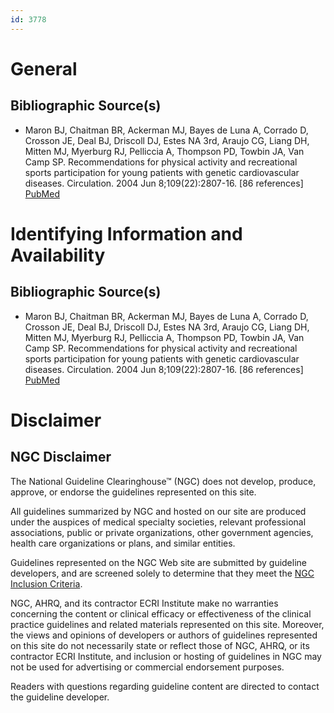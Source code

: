 ```yaml
---
id: 3778
---
```


# General

## Bibliographic Source(s)

- Maron BJ, Chaitman BR, Ackerman MJ, Bayes de Luna A, Corrado D, Crosson JE, Deal BJ, Driscoll DJ, Estes NA 3rd, Araujo CG, Liang DH, Mitten MJ, Myerburg RJ, Pelliccia A, Thompson PD, Towbin JA, Van Camp SP. Recommendations for physical activity and recreational sports participation for young patients with genetic cardiovascular diseases. Circulation. 2004 Jun 8;109(22):2807-16. [86 references] [ PubMed ](http://www.ncbi.nlm.nih.gov/entrez/query.fcgi?cmd=Retrieve&db=pubmed&dopt=Abstract&list_uids=15184297)

# Identifying Information and Availability

## Bibliographic Source(s)

- Maron BJ, Chaitman BR, Ackerman MJ, Bayes de Luna A, Corrado D, Crosson JE, Deal BJ, Driscoll DJ, Estes NA 3rd, Araujo CG, Liang DH, Mitten MJ, Myerburg RJ, Pelliccia A, Thompson PD, Towbin JA, Van Camp SP. Recommendations for physical activity and recreational sports participation for young patients with genetic cardiovascular diseases. Circulation. 2004 Jun 8;109(22):2807-16. [86 references] [ PubMed ](http://www.ncbi.nlm.nih.gov/entrez/query.fcgi?cmd=Retrieve&db=pubmed&dopt=Abstract&list_uids=15184297)

# Disclaimer

## NGC Disclaimer

The National Guideline Clearinghouse™ (NGC) does not develop, produce, approve, or endorse the guidelines represented on this site.

All guidelines summarized by NGC and hosted on our site are produced under the auspices of medical specialty societies, relevant professional associations, public or private organizations, other government agencies, health care organizations or plans, and similar entities.

Guidelines represented on the NGC Web site are submitted by guideline developers, and are screened solely to determine that they meet the [NGC Inclusion Criteria](/help-and-about/summaries/inclusion-criteria).

NGC, AHRQ, and its contractor ECRI Institute make no warranties concerning the content or clinical efficacy or effectiveness of the clinical practice guidelines and related materials represented on this site. Moreover, the views and opinions of developers or authors of guidelines represented on this site do not necessarily state or reflect those of NGC, AHRQ, or its contractor ECRI Institute, and inclusion or hosting of guidelines in NGC may not be used for advertising or commercial endorsement purposes.

Readers with questions regarding guideline content are directed to contact the guideline developer.

